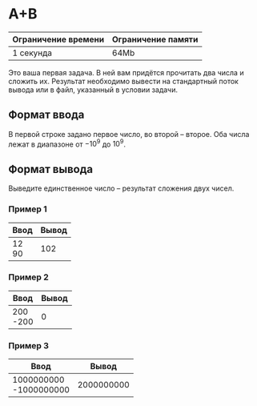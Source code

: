# A+B

| Ограничение времени | Ограничение памяти |
|---------------------|--------------------|
| 1 секунда           | 64Mb               |

Это ваша первая задача. В ней вам придётся прочитать два числа и сложить их. Результат необходимо вывести на стандартный поток вывода или в файл, указанный в условии задачи.

## Формат ввода

В первой строке задано первое число, во второй – второе. Оба числа лежат в диапазоне от
$−10^9$ до $10^9$.

## Формат вывода

Выведите единственное число – результат сложения двух чисел.

### Пример 1

| Ввод     | Вывод |
|----------|-------|
| 12<br>90 | 102   |

### Пример 2

| Ввод        | Вывод |
|-------------|-------|
| 200<br>-200 | 0     |

### Пример 3

| Ввод                      | Вывод      |
|---------------------------|------------|
| 1000000000<br>-1000000000 | 2000000000 |